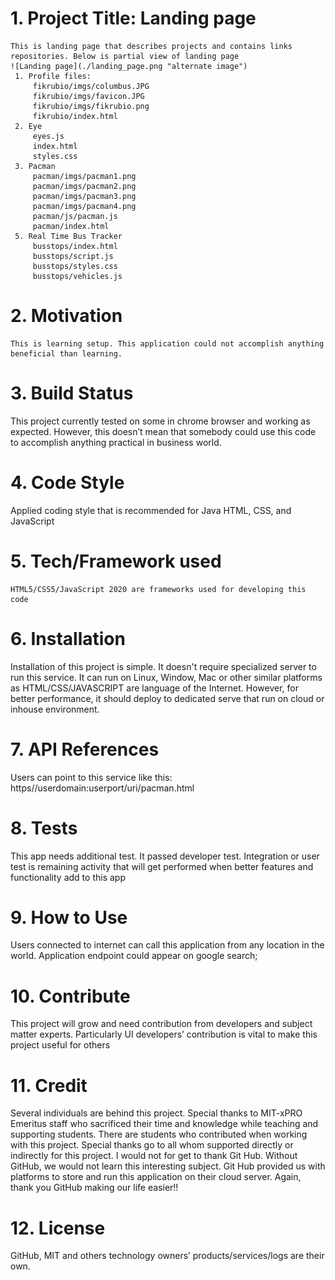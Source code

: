 # 1. Project Title: Landing page
    This is landing page that describes projects and contains links repositories. Below is partial view of landing page
    ![Landing page](./landing_page.png "alternate image")
     1. Profile files:
         fikrubio/imgs/columbus.JPG
         fikrubio/imgs/favicon.JPG
         fikrubio/imgs/fikrubio.png
         fikrubio/index.html
     2. Eye
         eyes.js
         index.html
         styles.css
     3. Pacman
         pacman/imgs/pacman1.png
         pacman/imgs/pacman2.png
         pacman/imgs/pacman3.png
         pacman/imgs/pacman4.png
         pacman/js/pacman.js
         pacman/index.html        
     5. Real Time Bus Tracker
         busstops/index.html
         busstops/script.js
         busstops/styles.css
         busstops/vehicles.js
# 2. Motivation
    This is learning setup. This application could not accomplish anything beneficial than learning. 
# 3. Build Status
   This project currently tested on some in chrome browser and working as expected. However, this doesn’t mean that somebody could use this code to accomplish anything practical in business world. 
# 4. Code Style
   Applied coding style that is recommended for Java HTML, CSS, and JavaScript
# 5. Tech/Framework used
    HTML5/CSS5/JavaScript 2020 are frameworks used for developing this code
# 6. Installation
   Installation of this project is simple. It doesn't require specialized server to run this service. It can run on Linux, Window, Mac or other similar platforms as HTML/CSS/JAVASCRIPT are language of the Internet. 
   However, for better performance, it should deploy to dedicated serve that run on cloud or inhouse environment.
# 7. API References
  Users can point to this service like this: https//userdomain:userport/uri/pacman.html
# 8. Tests
  This app needs additional test. It passed developer test. Integration or user test is remaining activity that will get performed when better features and functionality add to this app
# 9. How to Use
  Users connected to internet can call this application from any location in the world. Application endpoint could appear on google search;
# 10. Contribute
  This project will grow and need contribution from developers and subject matter experts. Particularly UI developers’ contribution is vital to make this project useful for others
# 11. Credit
 Several individuals are behind this project. Special thanks to MIT-xPRO Emeritus staff who sacrificed their time and knowledge while teaching and supporting students. There are students who contributed when
  working with this project. Special thanks go to all whom supported directly or indirectly for this project. I would not for get to thank Git Hub. Without GitHub, we would not learn this interesting subject.
  Git Hub provided us with platforms to store and run this application on their cloud server. Again, thank you GitHub making our life easier!!
# 12. License
  GitHub, MIT and others technology owners’ products/services/logs are their own.
